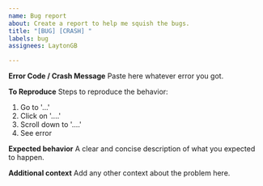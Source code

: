 ```yaml
---
name: Bug report
about: Create a report to help me squish the bugs.
title: "[BUG] [CRASH] "
labels: bug
assignees: LaytonGB

---
```


**Error Code / Crash Message**
Paste here whatever error you got.

**To Reproduce**
Steps to reproduce the behavior:
1. Go to '...'
2. Click on '....'
3. Scroll down to '....'
4. See error

**Expected behavior**
A clear and concise description of what you expected to happen.

**Additional context**
Add any other context about the problem here.
